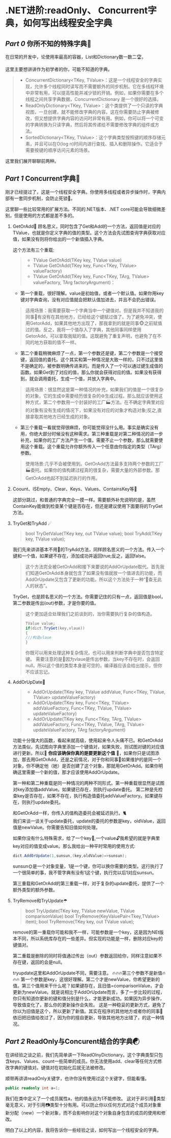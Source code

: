 
# .NET进阶:readOnly、 Concurrent字典，如何写出线程安全字典

## ***Part *0**** 你所不知的特殊字典📑

在日常的开发中，论使用率最高的容器，List和Dictionary数一数二🏆。

这里主要想讲讲作为初学者的你，可能不知道的字典。

> + ConcurrentDictionary<TKey, TValue>：这是一个线程安全的字典实现，允许多个线程同时读写而不需要额外的同步机制。它在多线程环境中非常有用，可以提高性能并减少锁的开销。例如，如果你需要在多个线程之间共享字典数据，ConcurrentDictionary 是一个很好的选择。
> + ReadOnlyDictionary<TKey, TValue>：这个类提供了一个只读的字典视图，一旦创建，就不能修改字典的内容。这在你需要防止字典被修改，但又想提供字典内容的访问时非常有用。例如，你可以将一个可变的字典转换为只读字典，然后将其传递给不需要修改字典的组件或方法。
> + SortedDictionary<TKey, TValue>：这个字典类型按照键的顺序存储元素，并且可以在O(log n)时间内进行查找、插入和删除操作。它适合于需要按键的顺序访问元素的场景。

这里我们展开聊聊前两种。

## ***Part *1**** Concurrent字典💯

刚才已经提过了，这是一个线程安全字典。你使用多线程或者异步操作时，字典内部有一套同步机制，会防止死锁🔗。

这里聊一些比较常用的扩展方法。不同的.NET版本、.NET core可能会导致细微差别，但是使用的方式都是差不多的。
1. GetOrAdd🌼
   顾名思义，同时包含了Get和Add的一个方法，返回值是对应的TValue，也就是你定义字典的值的类型。这个方法会先试图查询字典获取对应值，如果没有则将你给出的一个新值插入字典。  
 
   这个方法有三个重载:
   > - TValue GetOrAdd(TKey key, TValue value)
   > - TValue GetOrAdd(TKey key, Func<TKey, TValue> valueFactory)
   > - TValue GetOrAdd<TArg>(TKey key, Func<TKey, TArg, TValue> valueFactory, TArg factoryArgument)：


     * 第一个重载，很好理解。value是初始值，或者一个默认值。如果你用key键对字典查询，没有对应值就会把默认值加进去，并且不会扔出错误。


     >适用场景：我需要获取一个字典当中一个键值对。但是我并不知道我的同事🐒有没有在其他地方，已经给这个键赋过值了。为了避免冲突，使用GetorAdd，如果其他地方出现了，那我拿到的就是同事🐵之前赋值过的值。反之，我将一个值存入了字典，其他同事同样使用GetorAdd，可以拿取我赋的值。这既避免了重复声明，也避免了在不同的地方获取的值不一样。

    * 第二个重载稍微麻烦了一点，第一个参数还是键，第二个参数是一个接受键，返回值的委托。这个其实和第一种情况是大致一样的，只不过这里值不是确定的，被参数明确传进来的。而是传入了一个可以通过键生成值的函数。如果Get到了对应的值，那么你就会获得对应的值。如果没有获得到，就会调用委托，生成一个值，并放入字典中。

    >适用场景：很显然这是第一种情况的补充，如果我们的值是一个很复杂的对象，它的生成⚙需要经历很复杂的⚙生成过程。那么就应该使用这种方式，第二个参数用一个封装好的工厂🏭方法。在不确定字典里对应的对象有没有生成的情况下，如果没有对应的对象才构造对象;反之,直接拿取其他地方已经生成的对象。

    * 第三个重载一看就觉得很麻烦，你可能觉得没什么用。事实是确实没有用，你绝大部分时候没有这种需求。第三种重载是对第二种情况的进一步补充，如果你的工厂方法产生一个值，需要不止一个参数，那么就需要使用这个重载。这个重载允许你额外传入一个任意由你指定的类型（TArg）参数。
    
    >使用场景:几乎不会被使用到。GetOrAdd方法最多支持两个参数的工厂🏭委托。如果你的值构建过程真的很复杂，需要大量的外部参数。那GetOrAdd也起不到延迟执行的作用。
2. Coount、ISEmpty、Clear、Keys、Values、ContainsKey等💫
   
    这部分跳过，和普通的字典完全一摸一样。需要额外补充说明的是，虽然ContainKey能做到检查某个键是否存在，但还是建议使用下面要将的TryGet方法。
3. TryGet和TryAdd ☄
   >bool TryGetValue(TKey key, out TValue value);
   >bool TryAdd(TKey key, TValue value);
   
   我们先来讲讲基本不用🚫的TryAdd方法，同样顾名思义的一个方法。传入一个键和一个值，如果键不存在，添加成功并返回true;反之，返回false。
  
   > 这个方法完全被GetOrAdd和接下来要说的AddOrUpdate取代。首先我们知道GetOrAdd本身就包含了如果没有值就放一个值进去的功能，而AddOrUpdate又包含了更新的功能。所以这个方法处于一种“🚷查无此人的状态”。

   TryGet，也是顾名思义的一个方法。你需要记住的只有一点，返回值是bool，第二参数是传出(out)参数，才是你要的值。

   >这个更加适合处理我们之前谈到的，当你需要执行复杂的值构造。
   >
   >```csharp
   >TValue value;
   >if(dict.TryGet(key,vlaue))
   >{
   >///构造vlaue
   >}
   >```
   >你既可以用来处理这种复杂情况，也可以用来判断字典中是否包含特定键。
   需要注意的是🐞因为vlaue是传出参数，当key不存在时，会返回null。所以这个值的类型本身是可空的，编译器应该会给出提示，但你不应该忘记。

4. AddOrUpDate🌷
   > + AddOrUpdate(TKey key, TValue addValue, Func<TKey, TValue, TValue> updateValueFactory)
   > + AddOrUpdate(TKey key, Func<TKey, TValue> addValueFactory, Func<TKey, TValue, TValue> updateValueFactory)
   > + AddOrUpdate<TArg>(TKey key, Func<TKey, TArg, TValue> addValueFactory, Func<TKey, TValue, TArg, TValue> updateValueFactory, TArg factoryArgument)

   功能十分强大的函数，看起来就高级，使用起来令人头痛不已。和GetOrAdd方法类似，先试图向字典里添加一个键值对，如果失败，则试图对键的对应值进行更新。所以🥜 **你应该确保你真的是要更新这个值** 🥜，如果你只是试图添加，那去用GetOrAdd，还是之前情况，对于你和同事🦉如果维护的是同一个对象，你不确定他（她）是否创建了这个对象，那就用GetOrAdd。如果你明确这里需要一个新的值，那才应该使用AddOrUpdate。
   >
   第一种和第二种重载是同一种情况的两种不同形式。第一种重载很显然是试图对key添加值addValue。如果键已存在，则执行update委托。
   第二种是先检查key是否存在，如果不存在，执行构造值委托addValueFactory。如果键存在，则执行update委托。
   >
   和GetOrAdd一样，你传入的值构造委托会被延迟执行。🐈  
   我们来谈一谈关于update委托，update的委托的参数是key，oldValue，返回值是newValue。你需要告知旧值如何处理。

   如果你没有什么特殊需求，给了一个key🔑,一个value🔓我希望的就是字典里key对应的值变成value。那么我给出一种平时常用的使用方式:
   
   ```csharp
   dict.AddOrUpdate(1,sunsun,(key,oldValue)=>sunsun);
   ```

   sunsun🌞是一个对象变量，1是一个键，你可以换你需要的类型。这行执行了一个很简单的事，我不管字典有没有1这个键，执行完以后1对应sunsun。
   >
   第三重载和GetOrAdd的第三重载一样，对于复杂的update委托，提供了一个额外类型的额外参数。
5. TryRemove和TryUpdate☂
   >bool TryUpdate(TKey key, TValue newValue, TValue comparisonValue)
   >bool TryRemove(KeyValuePair<Tkey,TValue> item);
   >bool TryRemove(TKey key, out TValue value);
   
   remove的第一重载你可能和我不一样，可能参数是一个key，这是因为NEt版本不同，所以系统库存在的一些差异。但实现的功能是一样，删除对应key的键值对。

   第二重载是删除的同时将值通过传出（out）参数返回给你，同样注意如果不存在键，返回的会是null。

   tryupdate这里和AddOrUpdate不同，需要注意。
   🔥🔥🔥第三个参数不是新值🔥🔥🔥
  第一个参数是key，这很好理解。第二个才是newValue，你希望更新的值。第三个值用来干什么呢？如果键存在，且旧值=comparisonValue，才会更新为newValue。就是说相比于AddOrUpdate而言，多了一步比较的过程，你只有知道你更新的键和值分别是什么，才能更新成功。如果因为异步操作，导致值变化了，那么你的更新操作会失败。
  这是一种稳妥的更新方式，避免了你以为旧值是这个，所以更新了新值。其实在程序的其他地方或者你的同事🐅依旧把旧值给改过了，因为你的擅自更新，导致其他地方出错了，的这一种情况。

  ## ***Part *2**** ReadOnly与Concurent结合的字典☯

  在讲经验之谈之前，我们先简单讲一下ReadOlnyDictionary。这个字典类型只包含keys、Values、count一些简单的成员。你无法使用add、clear等任何方式修改字典的键值对。键值对在初始化后就无法被修改。

  顺带再讲讲readOnly关键字，也许你没有使用过这个关键字，但能看懂。

  ```csharp
  public readonly int a=1;

  ```
  我们在类中定义了一个成员属性a，他的值永远为1不能修改。
  这对于非引用🎫类型毫无意义，对于引用📷类型十分有用。可以防止你以任何方式对这个成员对象重新分配（new）一个新对象，而不会影响你对这个对象自身包含的成员的使用和修改。

明白了以上的内容，我将告诉你一些经验之谈，如何写出一个线程安全的字典。